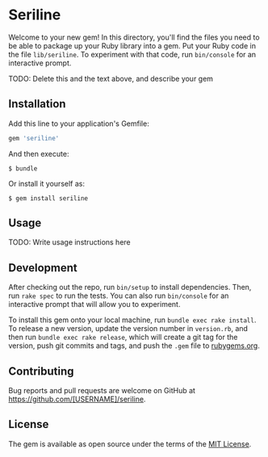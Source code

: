 # Seriline

Welcome to your new gem! In this directory, you'll find the files you need to be able to package up your Ruby library into a gem. Put your Ruby code in the file `lib/seriline`. To experiment with that code, run `bin/console` for an interactive prompt.

TODO: Delete this and the text above, and describe your gem

## Installation

Add this line to your application's Gemfile:

```ruby
gem 'seriline'
```

And then execute:

    $ bundle

Or install it yourself as:

    $ gem install seriline

## Usage

TODO: Write usage instructions here

## Development

After checking out the repo, run `bin/setup` to install dependencies. Then, run `rake spec` to run the tests. You can also run `bin/console` for an interactive prompt that will allow you to experiment.

To install this gem onto your local machine, run `bundle exec rake install`. To release a new version, update the version number in `version.rb`, and then run `bundle exec rake release`, which will create a git tag for the version, push git commits and tags, and push the `.gem` file to [rubygems.org](https://rubygems.org).

## Contributing

Bug reports and pull requests are welcome on GitHub at https://github.com/[USERNAME]/seriline.

## License

The gem is available as open source under the terms of the [MIT License](https://opensource.org/licenses/MIT).

